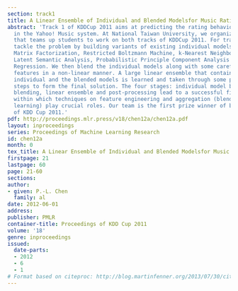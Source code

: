 ```yaml
---
section: track1
title: A Linear Ensemble of Individual and Blended Modelsfor Music Rating Prediction
abstract: 'Track 1 of KDDCup 2011 aims at predicting the rating behavior of users
  in the Yahoo! Music system. At National Taiwan University, we organize a course
  that teams up students to work on both tracks of KDDCup 2011. For trackÂ 1, we first
  tackle the problem by building variants of existing individual models, including
  Matrix Factorization, Restricted Boltzmann Machine, k-Nearest Neighbors, Probabilistic
  Latent Semantic Analysis, Probabilistic Principle Component Analysis and Supervised
  Regression. We then blend the individual models along with some carefully extracted
  features in a non-linear manner. A large linear ensemble that contains both the
  individual and the blended models is learned and taken through some post-processing
  steps to form the final solution. The four stages: individual model building, non-linear
  blending, linear ensemble and post-processing lead to a successful final solution,
  within which techniques on feature engineering and aggregation (blending and ensemble
  learning) play crucial roles. Our team is the first prize winner of both tracks
  of KDD Cup 2011.'
pdf: http://proceedings.mlr.press/v18/chen12a/chen12a.pdf
layout: inproceedings
series: Proceedings of Machine Learning Research
id: chen12a
month: 0
tex_title: A Linear Ensemble of Individual and Blended Modelsfor Music Rating Prediction
firstpage: 21
lastpage: 60
page: 21-60
sections: 
author:
- given: P.-L. Chen
  family: al
date: 2012-06-01
address: 
publisher: PMLR
container-title: Proceedings of KDD Cup 2011
volume: '18'
genre: inproceedings
issued:
  date-parts:
  - 2012
  - 6
  - 1
# Format based on citeproc: http://blog.martinfenner.org/2013/07/30/citeproc-yaml-for-bibliographies/
---
```

